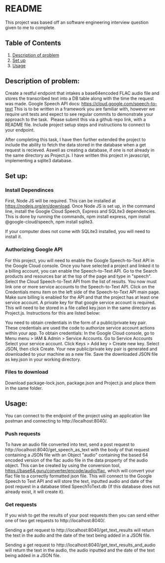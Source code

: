 # README
This project was based off an software engineering interview question given to me to complete.

## Table of Contents

1. [Description of problem](#description-of-problem)
1. [Set up](#set-up)
1. [Usage](#usage)

## Description of problem:

Create a restful endpoint that intakes a base64encoded FLAC audio file and stores the transcribed text into a DB table along with the time the request was made.
Google Speech API docs: https://cloud.google.com/speech-to-text
This is to be written in a framework you are familiar with, however we require unit tests and expect to see regular commits to demonstrate your approach to the task. 
Please submit this via a github repo link, with a README file. Include project setup steps and instructions to connect to your endpoint.


After completing this task, I have then further extended the project to include the ability to fetch the data stored in the database when a get request is recieved. Aswell as creating a database, if one is not already in the same directory as Project.js. I have written this project in javascript, implementing a sqlite3 database.

## Set up:

### Install Dependinces 
First, Node JS will be required. This can be installed at https://nodejs.org/en/download. 
Once Node JS is set up, in the command line, install the Google Cloud Speech, Express and SQLite3 dependencies. This is done by running the commands, npm install express, npm install @google-cloud/speech, npm install sqlite3.

If your computer does not come with SQLite3 installed, you will need to install it.

### Authorizing Google API 
For this project, you will need to enable the Google Speech-to-Text API in the Google Cloud console. Once you have selected a project and linked it to a billing account, you can enable the Speech-to-Text API. Go to the Search products and resources bar at the top of the page and type in "speech". Select the Cloud Speech-to-Text API from the list of results. You now must link one or more service accounts to the Speech-to-Text API. Click on the Credentials menu item on the left side of the Speech-to-Text API main page. Make sure billing is enabled for the API and that the project has at least one service account. A private key for that google service account is required. This will need to be stored in a file called key.json in the same directory as Project.js. Instructions for this are listed below:

You need to obtain credentials in the form of a public/private key pair. These credentials are used the code to authorize service account actions within your app.
To obtain credentials:
In the Google Cloud console, go to Menu menu > IAM & Admin > Service Accounts.
Go to Service Accounts
Select your service account.
Click Keys > Add key > Create new key.
Select JSON, then click Create.
Your new public/private key pair is generated and downloaded to your machine as a new file. Save the downloaded JSON file as key.json in your working directory.

### Files to download
Download package-lock.json, package.json and Project.js and place them in the same folder. 

## Usage:
You can connect to the endpoint of the project using an application like postman and connecting to http://localhost:8040/.

### Push requests

To have an audio file converted into text, send a post request to http://localhost:8040/get_speech_as_text with the body of that request containing a JSON file with an Object "audio" containing the based 64 encoded version of the flac audio file in the data property of the audio object. This can be created by using the conversion tool, https://base64.guru/converter/encode/audio/flac, which will convert your flac file to a correctly formatted json file. This will connect to the Google Speech to Text API and will store the text, inputted audio and date of the post request in a database titled SpeechToText.db (If this database does not already exist, it will create it). 

### Get requests

If you wish to get the results of your post requests then you can send either one of two get requests to http://localhost:8040/. 

Sending a get request to http://localhost:8040/get_text_results will return the text in the audio and the date of the text being added in a JSON file. 

Sending a get request to http://localhost:8040/get_text_results_and_audio will return the text in the audio, the audio inputted and the date of the text being added in a JSON file.